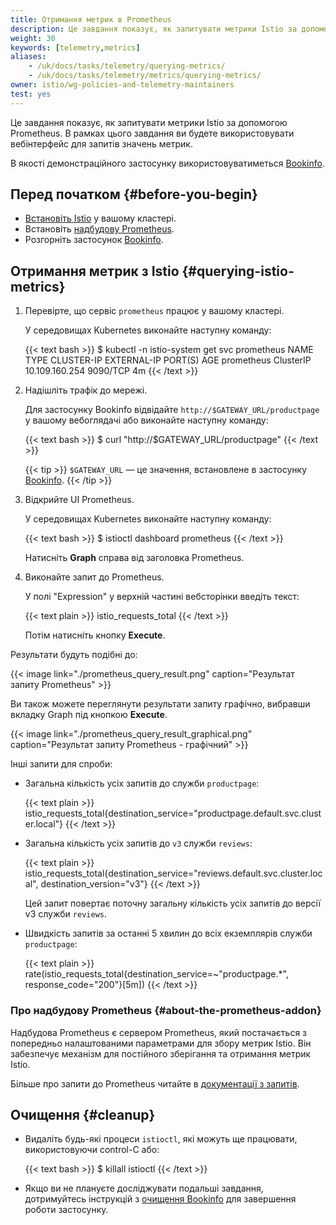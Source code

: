 ```yaml
---
title: Отримання метрик в Prometheus
description: Це завдання показує, як запитувати метрики Istio за допомогою Prometheus.
weight: 30
keywords: [telemetry,metrics]
aliases:
    - /uk/docs/tasks/telemetry/querying-metrics/
    - /uk/docs/tasks/telemetry/metrics/querying-metrics/
owner: istio/wg-policies-and-telemetry-maintainers
test: yes
---
```


Це завдання показує, як запитувати метрики Istio за допомогою Prometheus. В рамках цього завдання ви будете використовувати вебінтерфейс для запитів значень метрик.

В якості демонстраційного застосунку використовуватиметься [Bookinfo](/docs/examples/bookinfo/).

## Перед початком {#before-you-begin}

* [Встановіть Istio](/docs/setup) у вашому кластері.
* Встановіть [надбудову Prometheus](/docs/ops/integrations/prometheus/#option-1-quick-start).
* Розгорніть застосунок [Bookinfo](/docs/examples/bookinfo/).

## Отримання метрик з Istio {#querying-istio-metrics}

1. Перевірте, що сервіс `prometheus` працює у вашому кластері.

    У середовищах Kubernetes виконайте наступну команду:

    {{< text bash >}}
    $ kubectl -n istio-system get svc prometheus
    NAME         TYPE        CLUSTER-IP       EXTERNAL-IP   PORT(S)    AGE
    prometheus   ClusterIP   10.109.160.254   <none>        9090/TCP   4m
    {{< /text >}}

1. Надішліть трафік до мережі.

    Для застосунку Bookinfo відвідайте `http://$GATEWAY_URL/productpage` у вашому вебоглядачі або виконайте наступну команду:

    {{< text bash >}}
    $ curl "http://$GATEWAY_URL/productpage"
    {{< /text >}}

    {{< tip >}}
    `$GATEWAY_URL` — це значення, встановлене в застосунку [Bookinfo](/docs/examples/bookinfo/).
    {{< /tip >}}

1. Відкрийте UI Prometheus.

    У середовищах Kubernetes виконайте наступну команду:

    {{< text bash >}}
    $ istioctl dashboard prometheus
    {{< /text >}}

    Натисніть **Graph** справа від заголовка Prometheus.

1. Виконайте запит до Prometheus.

    У полі "Expression" у верхній частині вебсторінки введіть текст:

    {{< text plain >}}
    istio_requests_total
    {{< /text >}}

    Потім натисніть кнопку **Execute**.

Результати будуть подібні до:

{{< image link="./prometheus_query_result.png" caption="Результат запиту Prometheus" >}}

Ви також можете переглянути результати запиту графічно, вибравши вкладку Graph під кнопкою **Execute**.

{{< image link="./prometheus_query_result_graphical.png" caption="Результат запиту Prometheus - графічний" >}}

Інші запити для спроби:

*   Загальна кількість усіх запитів до служби `productpage`:

    {{< text plain >}}
    istio_requests_total{destination_service="productpage.default.svc.cluster.local"}
    {{< /text >}}

*   Загальна кількість усіх запитів до `v3` служби `reviews`:

    {{< text plain >}}
    istio_requests_total{destination_service="reviews.default.svc.cluster.local", destination_version="v3"}
    {{< /text >}}

    Цей запит повертає поточну загальну кількість усіх запитів до версії v3 служби `reviews`.

*   Швидкість запитів за останні 5 хвилин до всіх екземплярів служби `productpage`:

    {{< text plain >}}
    rate(istio_requests_total{destination_service=~"productpage.*", response_code="200"}[5m])
    {{< /text >}}

### Про надбудову Prometheus {#about-the-prometheus-addon}

Надбудова Prometheus є сервером Prometheus, який постачається з попередньо налаштованими параметрами для збору метрик Istio. Він забезпечує механізм для постійного зберігання та отримання метрик Istio.

Більше про запити до Prometheus читайте в [документації з запитів](https://prometheus.io/docs/querying/basics/).

## Очищення {#cleanup}

*   Видаліть будь-які процеси `istioctl`, які можуть ще працювати, використовуючи control-C або:

    {{< text bash >}}
    $ killall istioctl
    {{< /text >}}

*   Якщо ви не плануєте досліджувати подальші завдання, дотримуйтесь інструкцій з [очищення Bookinfo](/docs/examples/bookinfo/#cleanup) для завершення роботи застосунку.
